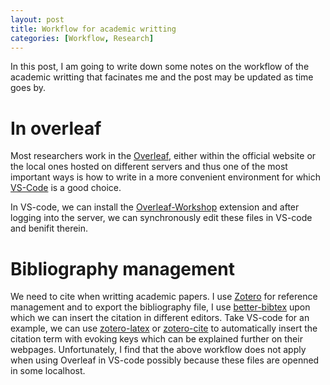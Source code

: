 ```yaml
---
layout: post
title: Workflow for academic writting
categories: [Workflow, Research]
---
```


In this post, I am going to write down some notes on the workflow of the academic writting that facinates me and the post may be updated as time goes by.

# In overleaf
Most researchers work in the [Overleaf](https://www.overleaf.com/), either within the official website or the local ones hosted on different servers and thus one of the most important ways is how to write in a more convenient environment for which [VS-Code](https://code.visualstudio.com/) is a good choice.

In VS-code, we can install the [Overleaf-Workshop](https://github.com/iamhyc/Overleaf-Workshop) extension and after logging into the server, we can synchronously edit these files in VS-code and benifit therein.

# Bibliography management
We need to cite when writting academic papers. I use [Zotero](https://www.zotero.org/) for reference management and to export the bibliography file, I use [better-bibtex](https://retorque.re/zotero-better-bibtex/) upon which we can insert the citation in different editors. Take VS-code for an example, we can use [zotero-latex](https://github.com/bnavetta/vscode-zotero-latex) or [zotero-cite](https://gitee.com/rusterx/zotero-cite/blob/master/LICENSE.md) to automatically insert the citation term with evoking keys which can be explained further on their webpages. Unfortunately, I find that the above workflow does not apply when using Overleaf in VS-code possibly because these files are openned in some localhost.